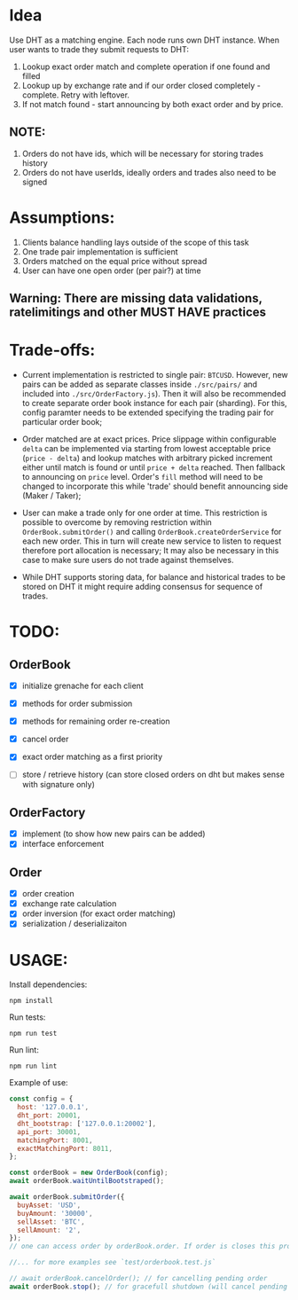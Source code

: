 # Idea
Use DHT as a matching engine. Each node runs own DHT instance. When user wants to trade they submit requests to DHT: 
1. Lookup exact order match and complete operation if one found and filled
2. Lookup up by exchange rate and if our order closed completely - complete. Retry with leftover.
3. If not match found - start announcing by both exact order and by price.

## NOTE:
1. Orders do not have ids, which will be necessary for storing trades history
2. Orders do not have userIds, ideally orders and trades also need to be signed

# Assumptions:
1. Clients balance handling lays outside of the scope of this task
2. One trade pair implementation is sufficient
3. Orders matched on the equal price without spread
4. User can have one open order (per pair?) at time

## Warning: There are missing data validations, ratelimitings and other MUST HAVE practices

# Trade-offs:

- Current implementation is restricted to single pair: `BTCUSD`. However, new pairs can be added as separate classes inside `./src/pairs/` and included into `./src/OrderFactory.js`). Then it will also be recommended to create separate order book instance for each pair (sharding). For this, config paramter needs to be extended specifying the trading pair for particular order book;

- Order matched are at exact prices. Price slippage within configurable `delta` can be implemented via starting from lowest acceptable price (`price - delta`) and lookup matches with arbitrary picked increment either until match is found or until `price + delta` reached. Then fallback to announcing on `price` level. Order's `fill` method will need to be changed to incorporate this while 'trade' should benefit announcing side (Maker / Taker);

- User can make a trade only for one order at time. This restriction is possible to overcome by removing restriction within `OrderBook.submitOrder()` and calling `OrderBook.createOrderService` for each new order. This in turn will create new service to listen to request therefore port allocation is necessary; It may also be necessary in this case to make sure users do not trade against themselves. 

- While DHT supports storing data, for balance and historical trades to be stored on DHT it might require adding consensus for sequence of trades.

# TODO:
## OrderBook
- [x] initialize grenache for each client
- [x] methods for order submission
- [x] methods for remaining order re-creation
- [x] cancel order
- [x] exact order matching as a first priority

- [ ] store / retrieve history (can store closed orders on dht but makes sense with signature only)

## OrderFactory
- [x] implement (to show how new pairs can be added)
- [x] interface enforcement

## Order
- [x] order creation
- [x] exchange rate calculation
- [x] order inversion (for exact order matching)
- [x] serialization / deserializaiton

# USAGE:

Install dependencies:
```
npm install
```

Run tests:
```
npm run test
```

Run lint:
```
npm run lint
```

Example of use:

```js
const config = {
  host: '127.0.0.1',
  dht_port: 20001,
  dht_bootstrap: ['127.0.0.1:20002'],
  api_port: 30001,
  matchingPort: 8001,
  exactMatchingPort: 8011,
};

const orderBook = new OrderBook(config);
await orderBook.waitUntilBootstraped();

await orderBook.submitOrder({
  buyAsset: 'USD',
  buyAmount: '30000',
  sellAsset: 'BTC',
  sellAmount: '2',
});
// one can access order by orderBook.order. If order is closes this property will be null

//... for more examples see `test/orderbook.test.js`

// await orderBook.cancelOrder(); // for cancelling pending order
await orderBook.stop(); // for gracefull shutdown (will cancel pending orders)
```
